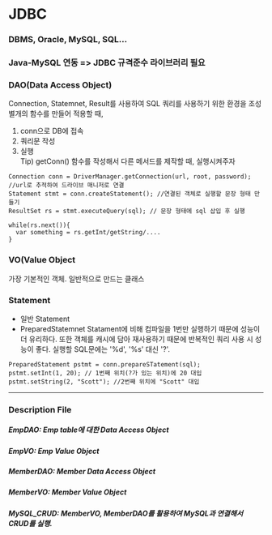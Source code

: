 # JDBC
### DBMS, Oracle, MySQL, SQL...
### Java-MySQL 연동 => JDBC 규격준수 라이브러리 필요

### DAO(Data Access Object)
Connection, Statemnet, Result를 사용하여 SQL 쿼리를 사용하기 위한 환경을 조성
별개의 함수를 만들어 적용할 때,   
1) conn으로 DB에 접속
2) 쿼리문 작성
3) 실행   
Tip) getConn() 함수를 작성해서 다른 메서드를 제작할 때, 실행시켜주자 
```
Connection conn = DriverManager.getConnection(url, root, password); //url로 추적하여 드라이브 매니저로 연결
Statement stmt = conn.createStatement(); //연결된 객체로 실행할 문장 형태 만들기
ResultSet rs = stmt.executeQuery(sql); // 문장 형태에 sql 삽입 후 실행

while(rs.next()){
  var something = rs.getInt/getString/....
}
```



### VO(Value Object
가장 기본적인 객체. 일반적으로 만드는 클래스


### Statement
* 일반 Statement
* PreparedStatemnet
Statament에 비해 컴파일을 1번만 실행하기 때문에 성능이 더 유리하다. 또한 객체를 캐시에 담아 재사용하기 때문에 반복적인 쿼리 사용 시 성능이 좋다. 실행할 SQL문에는 '%d', '%s' 대신 '?'.
```
PreparedStatement pstmt = conn.prepareSTatement(sql);
pstmt.setInt(1, 20); // 1번째 위치(?가 있는 위치)에 20 대입
pstmt.setString(2, "Scott"); //2번째 위치에 "Scott" 대입
```

---
### Description File
##### EmpDAO: Emp table에 대한 Data Access Object
##### EmpVO: Emp Value Object
##### MemberDAO: Member Data Access Object
##### MemberVO: Member Value Object
##### MySQL_CRUD: MemberVO, MemberDAO를 활용하여 MySQL과 연결해서 CRUD를 실행.
